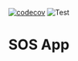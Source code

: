[![codecov](https://codecov.io/gh/nealfennimore/sos-app/branch/master/graph/badge.svg)](https://codecov.io/gh/nealfennimore/sos-app)
![Test](https://github.com/nealfennimore/sos-app/workflows/Test/badge.svg)

# SOS App